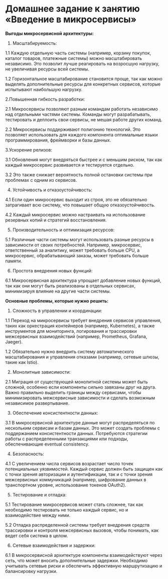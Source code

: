 # Домашнее задание к занятию «Введение в микросервисы»

**Выгоды микросервисной архитектуры:**
1. Масштабируемость:

1.1 Каждую отдельную часть системы (например, корзину покупок, каталог товаров, платежные системы) можно масштабировать независимо. Это позволит лучше реагировать на возросшую нагрузку, не увеличивая ресурсы всей системы.

1.2 Горизонтальное масштабирование становится проще, так как можно выделять дополнительные ресурсы для конкретных сервисов, которые испытывают наибольшую нагрузку.

2.Повышенная гибкость разработки:

2.1 Микросервисы позволяют разным командам работать независимо над отдельными частями системы. Команды могут разрабатывать, тестировать и деплоить свои сервисы, не мешая работе других команд.

2.2 Микросервисы поддерживают полигонию технологий. Это позволяет использовать для каждого компонента оптимальные языки программирования, фреймворки и базы данных.

3.Ускорение релизов:

3.1 Обновления могут внедряться быстрее и с меньшим риском, так как каждый микросервис развивается и тестируется отдельно.

3.2 Это также снижает вероятность полной остановки системы при проблемах с одним из сервисов.

4. Устойчивость и отказоустойчивость:

4.1 Если один микросервис выходит из строя, это не обязательно затрагивает всю систему, что повышает общую отказоустойчивость.

4.2 Каждый микросервис можно настраивать на использование резервных копий и стратегий восстановления.

5. Производительность и оптимизация ресурсов:

5.1 Различные части системы могут использовать разные ресурсы в зависимости от своих потребностей. Например, микросервис, ответственный за аналитику, может требовать больше CPU, а микросервис, обрабатывающий заказы, может требовать больше памяти.

6. Простота внедрения новых функций:

6.1 Микросервисная архитектура упрощает добавление новых функций, так как они могут быть реализованы в отдельных сервисах, минимизируя влияние на другие части системы.


**Основные проблемы, которые нужно решить:**

1. Сложность в управлении и координации:

1.1 Переход на микросервисы требует внедрения сервисов управления, таких как оркестрация контейнеров (например, Kubernetes), а также инструментов для мониторинга, логирования и трассировки межсервисных взаимодействий (например, Prometheus, Grafana, Jaeger).

1.2 Обязательно нужно внедрить систему автоматического масштабирования и управления отказами (например, сетевые шлюзы, такие как Istio).

2. Монолитные зависимости:

2.1 Миграция от существующей монолитной системы может быть сложной, особенно если компоненты сильно завязаны друг на друга. Важно правильно выделить границы между сервисами, чтобы минимизировать межсервисные зависимости и сделать возможным независимое развертывание.

3. Обеспечение консистентности данных:

3.1 В микросервисной архитектуре данные могут распределяться по нескольким сервисам и базам данных. Это может создать проблемы с поддержанием консистентности данных. Потребуются стратегии работы с распределенными транзакциями или подходы, обеспечивающие eventual consistency.

4. Безопасность:

4.1 С увеличением числа сервисов возрастает число точек потенциальных уязвимостей. Каждый сервис должен быть защищен как с точки зрения авторизации и аутентификации, так и с точки зрения межсервисных коммуникаций (например, шифрование данных в транспортном уровне, использование токенов OAuth2).

5. Тестирование и отладка:

5.1 Тестирование микросервисов может стать сложнее, так как необходимо тестировать не только каждый сервис, но и взаимодействие между ними.

5.2 Отладка распределенной системы требует внедрения средств трассировки и контроля межсервисных вызовов, чтобы понимать, как ведет себя система в целом.

6. Сетевые взаимодействия и задержки:

6.1 В микросервисной архитектуре компоненты взаимодействуют через сеть, что может вносить дополнительные задержки. Необходимо учитывать сетевые риски и обеспечить эффективную маршрутизацию и балансировку нагрузки.
